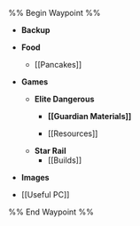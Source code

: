 
%% Begin Waypoint %%
- **Backup**
- **Food**
	- [[Pancakes]]
- **Games**
	- **Elite Dangerous**
		- **[[Guardian Materials]]**

		- [[Resources]]
	- **Star Rail**
		- [[Builds]]
- **Images**

- [[Useful PC]]

%% End Waypoint %%

